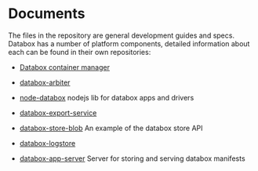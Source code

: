 # Documents

The files in the repository are general development guides and specs. Databox has a number of platform components, detailed information about each can be found in their own  repositories:

* [Databox container manager](https://github.com/me-box/databox) 

* [databox-arbiter](https://github.com/me-box/databox-arbiter)

* [node-databox]( https://github.com/me-box/node-databox) nodejs lib for databox apps and drivers

* [databox-export-service](https://github.com/me-box/databox-export-service)

* [databox-store-blob](https://github.com/me-box/databox-store-blob) An example of the databox store API

* [databox-logstore](https://github.com/me-box/databox-logstore)

* [databox-app-server](https://github.com/me-box/databox-app-server) Server for storing and serving databox manifests 
